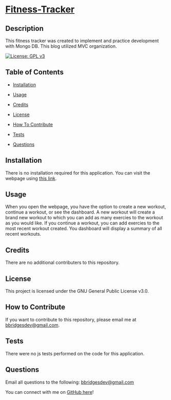 # [Fitness-Tracker](https://limitless-peak-99779.herokuapp.com/)

## Description

This fitness tracker was created to implement and practice development with Mongo DB. This blog utilized MVC organization.

[![License: GPL v3](https://img.shields.io/badge/License-GPLv3-blue.svg)](https://www.gnu.org/licenses/gpl-3.0)

## Table of Contents

- [Installation](#installation)

- [Usage](#usage)

- [Credits](#credits)

- [License](#license)

- [How To Contribute](#how-to-contribute)

- [Tests](#tests)

- [Questions](#questions)

## Installation

There is no installation required for this application. You can visit the webpage using [this link](https://limitless-peak-99779.herokuapp.com/).

## Usage

When you open the webpage, you have the option to create a new workout, continue a workout, or see the dashboard. A new workout will create a brand new workout to which you can add as many exercies to the workout as you would like. If you continue a workout, you can add exercies to the most recent workout created. You dashboard will display a summary of all recent workouts.

## Credits

There are no additional contributers to this repository.

## License

This project is licensed under the GNU General Public License v3.0.

## How to Contribute

If you want to contribute to this repository, please email me at bbridgesdev@gmail.com.

## Tests

There were no js tests performed on the code for this application.

## Questions

Email all questions to the following: bbridgesdev@gmail.com

You can connect with me on [GitHub here](https://github.com/bcbridges)!
